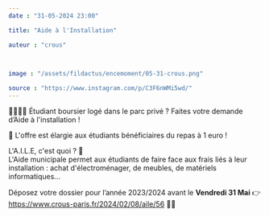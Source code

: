```yaml
---
date : "31-05-2024 23:00"

title: "Aide à l'Installation"

auteur : "crous" 

 

image : "/assets/fildactus/encemoment/05-31-crous.png"

source : "https://www.instagram.com/p/C3F6nWMi5wd/"
---
```


👩‍🎓🧑‍🎓 Étudiant boursier logé dans le parc privé ? Faites votre demande d’Aide à l'installation !

📌 L'offre est élargie aux étudiants bénéficiaires du repas à 1 euro !

L'A.I.L.E, c'est quoi ? 🤔  
L'Aide municipale permet aux étudiants de faire face aux frais liés à leur installation : achat d'électroménager, de meubles, de matériels informatiques...

Déposez votre dossier pour l’année 2023/2024 avant le __Vendredi 31 Mai__ 👉 https://www.crous-paris.fr/2024/02/08/aile/56 ✍🏻
